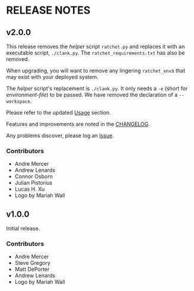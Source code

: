# RELEASE NOTES

## v2.0.0

This release removes the _helper_ script `ratchet.py` and replaces it with an executable script, `./clank.py`. The `ratchet_requirements.txt` has also be removed.

When upgrading, you will want to remove any lingering `ratchet_env`s that may exist with your deployed system.

The _helper_ script's replacement is `./clank.py`. It only needs a `-e` (short for _environment-file_) to be passed. We have removed the declaration of a `--workspace`.

Please refer to the updated [Usage](README.md#usage) section.

Features and improvements are noted in the [CHANGELOG](CHANGELOG.md).

Any problems discover, please log an [Issue](https://github.com/iPlantCollaborativeOpenSource/clank/issues).

### Contributors
- Andre Mercer
- Andrew Lenards
- Connor Osborn
- Julian Pistorius
- Lucas H. Xu
- Logo by Mariah Wall

## v1.0.0

Initial release.

### Contributors
- Andre Mercer
- Steve Gregory
- Matt DePorter
- Andrew Lenards
- Logo by Mariah Wall
